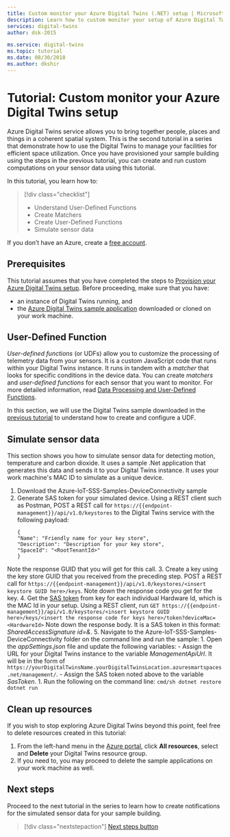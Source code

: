 ```yaml
---
title: Custom monitor your Azure Digital Twins (.NET) setup | Microsoft Docs
description: Learn how to custom monitor your setup of Azure Digital Twins using the steps in this tutorial.
services: digital-twins
author: dsk-2015

ms.service: digital-twins
ms.topic: tutorial 
ms.date: 08/30/2018
ms.author: dkshir
---
```


# Tutorial: Custom monitor your Azure Digital Twins setup

Azure Digital Twins service allows you to bring together people, places and things in a coherent spatial system. This is the second tutorial in a series that demonstrate how to use the Digital Twins to manage your facilities for efficient space utilization. Once you have provisioned your sample building using the steps in the previous tutorial, you can create and run custom computations on your sensor data using this tutorial.

In this tutorial, you learn how to:

> [!div class="checklist"]
> * Understand User-Defined Functions
> * Create Matchers 
> * Create User-Defined Functions
> * Simulate sensor data

If you don’t have an Azure, create a [free account](https://azure.microsoft.com/free/?WT.mc_id=A261C142F).

## Prerequisites

This tutorial assumes that you have completed the steps to [Provision your Azure Digital Twins setup](tutorial-facilities-setup.md). Before proceeding, make sure that you have:
- an instance of Digital Twins running, and 
- the [Azure Digital Twins sample application](https://github.com/Azure-Samples/digital-twins-samples-csharp) downloaded or cloned on your work machine.
 
## User-Defined Function
*User-defined functions* (or UDFs) allow you to customize the processing of telemetry data from your sensors. It is a custom JavaScript code that runs within your Digital Twins instance. It runs in tandem with a *matcher* that looks for specific conditions in the device data. You can create *matchers* and *user-defined functions* for each sensor that you want to monitor. For more detailed information, read [Data Processing and User-Defined Functions](concepts-user-defined-functions.md). 

In this section, we will use the Digital Twins sample downloaded in the [previous tutorial](tutorial-facilities-setup.md) to understand how to create and configure a UDF. 

## Simulate sensor data
<!--TBD This should be in a proper app in Azure Samples -->
This section shows you how to simulate sensor data for detecting motion, temperature and carbon dioxide. It uses a sample .Net application that generates this data and sends it to your Digital Twins instance. It uses your work machine's MAC ID to simulate as a unique device. 

1. Download the Azure-IoT-SSS-Samples-DeviceConnectivity sample <!--download link here-->
2. Generate SAS token for your simulated device. Using a REST client such as Postman, POST a REST call for `https://{{endpoint-management}}/api/v1.0/keystores` to the Digital Twins service with the following payload:
    ```
    {
    "Name": "Friendly name for your key store",
    "Description": "Description for your key store",
    "SpaceId": "<RootTenantId>"
    }
    ```
  Note the response GUID that you will get for this call. 
3. Create a key using the key store GUID that you received from the preceding step. POST a REST call for `https://{{endpoint-management}}/api/v1.0/keystores/<insert keystore GUID here>/keys`. Note down the response code you get for the key. 
4. Get the [SAS token](https://docs.microsoft.com/azure/storage/common/storage-dotnet-shared-access-signature-part-1) from key for each individual Hardware Id, which is the MAC Id in your setup. Using a REST client, run `GET https://{{endpoint-management}}/api/v1.0/keystores/<insert keystore GUID here>/keys/<insert the response code for keys here>/token?deviceMac=<HardwareId>`
  Note down the response body. It is a SAS token in this format: *SharedAccessSignature id=<HardwareId>&<key>*.
5. Navigate to the Azure-IoT-SSS-Samples-DeviceConnectivity folder on the command line and run the sample:
    1. Open the *appSettings.json* file and update the following variables:
        - Assign the URL for your Digital Twins instance to the variable *ManagementApiUrl*. It will be in the form of `https://yourDigitalTwinsName.yourDigitalTwinsLocation.azuresmartspaces.net/management/`.
        - Assign the SAS token noted above to the variable *SasToken*.
    1. Run the following on the command line:
        ```cmd/sh
        dotnet restore
        dotnet run
        ```

## Clean up resources

If you wish to stop exploring Azure Digital Twins beyond this point, feel free to delete resources created in this tutorial:

1. From the left-hand menu in the [Azure portal](http://portal.azure.com), click **All resources**, select and **Delete** your Digital Twins resource group.
2. If you need to, you may proceed to delete the sample applications on your work machine as well. 


## Next steps

Proceed to the next tutorial in the series to learn how to create notifications for the simulated sensor data for your sample building. 
> [!div class="nextstepaction"]
> [Next steps button](tutorial-facilities-events.md)

